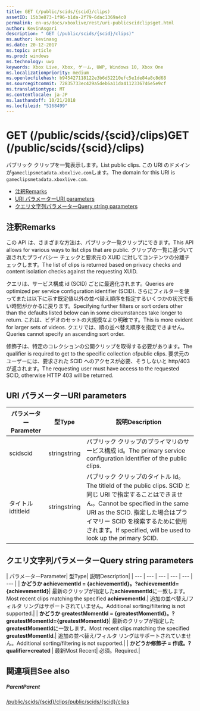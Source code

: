 ```yaml
---
title: GET (/public/scids/{scid}/clips)
assetID: 15b3e873-1f96-b1da-2f79-6dac1369a4c0
permalink: en-us/docs/xboxlive/rest/uri-publicscidclipsget.html
author: KevinAsgari
description: " GET (/public/scids/{scid}/clips)"
ms.author: kevinasg
ms.date: 20-12-2017
ms.topic: article
ms.prod: windows
ms.technology: uwp
keywords: Xbox Live, Xbox, ゲーム, UWP, Windows 10, Xbox One
ms.localizationpriority: medium
ms.openlocfilehash: b945427118122e3b6d52210efc5e1de84a8c8d68
ms.sourcegitcommit: 72835733ec429a5deb6a11da4112336746e5e9cf
ms.translationtype: MT
ms.contentlocale: ja-JP
ms.lasthandoff: 10/21/2018
ms.locfileid: "5168499"
---
```

# <a name="get-publicscidsscidclips"></a><span data-ttu-id="99409-104">GET (/public/scids/{scid}/clips)</span><span class="sxs-lookup"><span data-stu-id="99409-104">GET (/public/scids/{scid}/clips)</span></span>
<span data-ttu-id="99409-105">パブリック クリップを一覧表示します。</span><span class="sxs-lookup"><span data-stu-id="99409-105">List public clips.</span></span> <span data-ttu-id="99409-106">この URI のドメインが`gameclipsmetadata.xboxlive.com`します。</span><span class="sxs-lookup"><span data-stu-id="99409-106">The domain for this URI is `gameclipsmetadata.xboxlive.com`.</span></span>
 
  * [<span data-ttu-id="99409-107">注釈</span><span class="sxs-lookup"><span data-stu-id="99409-107">Remarks</span></span>](#ID4EV)
  * [<span data-ttu-id="99409-108">URI パラメーター</span><span class="sxs-lookup"><span data-stu-id="99409-108">URI parameters</span></span>](#ID4ECB)
  * [<span data-ttu-id="99409-109">クエリ文字列パラメーター</span><span class="sxs-lookup"><span data-stu-id="99409-109">Query string parameters</span></span>](#ID4ENB)
 
<a id="ID4EV"></a>

 
## <a name="remarks"></a><span data-ttu-id="99409-110">注釈</span><span class="sxs-lookup"><span data-stu-id="99409-110">Remarks</span></span>
 
<span data-ttu-id="99409-111">この API は、さまざまな方法は、パブリック一覧クリップにできます。</span><span class="sxs-lookup"><span data-stu-id="99409-111">This API allows for various ways to list clips that are public.</span></span> <span data-ttu-id="99409-112">クリップの一覧に基づいて返されたプライバシー チェックと要求元の XUID に対してコンテンツの分離チェックします。</span><span class="sxs-lookup"><span data-stu-id="99409-112">The list of clips is returned based on privacy checks and content isolation checks against the requesting XUID.</span></span>
 
<span data-ttu-id="99409-113">クエリは、サービス構成 id (SCID) ごとに最適化されます。</span><span class="sxs-lookup"><span data-stu-id="99409-113">Queries are optimized per service configuration identifier (SCID).</span></span> <span data-ttu-id="99409-114">さらにフィルターを使ってまたは以下に示す既定値以外の並べ替え順序を指定するいくつかの状況で長い時間がかかるに戻ります。</span><span class="sxs-lookup"><span data-stu-id="99409-114">Specifying further filters or sort orders other than the defaults listed below can in some circumstances take longer to return.</span></span> <span data-ttu-id="99409-115">これは、ビデオのセットの大規模なより明確です。</span><span class="sxs-lookup"><span data-stu-id="99409-115">This is more evident for larger sets of videos.</span></span> <span data-ttu-id="99409-116">クエリでは、順の並べ替え順序を指定できません。</span><span class="sxs-lookup"><span data-stu-id="99409-116">Queries cannot specify an ascending sort order.</span></span>
 
<span data-ttu-id="99409-117">修飾子は、特定のコレクションの公開クリップを取得する必要があります。</span><span class="sxs-lookup"><span data-stu-id="99409-117">The qualifier is required to get to the specific collection ofpublic clips.</span></span> <span data-ttu-id="99409-118">要求元のユーザーには、要求された SCID へのアクセスが必要、そうしないと http/403 が返されます。</span><span class="sxs-lookup"><span data-stu-id="99409-118">The requesting user must have access to the requested SCID, otherwise HTTP 403 will be returned.</span></span>
  
<a id="ID4ECB"></a>

 
## <a name="uri-parameters"></a><span data-ttu-id="99409-119">URI パラメーター</span><span class="sxs-lookup"><span data-stu-id="99409-119">URI parameters</span></span>
 
| <span data-ttu-id="99409-120">パラメーター</span><span class="sxs-lookup"><span data-stu-id="99409-120">Parameter</span></span>| <span data-ttu-id="99409-121">型</span><span class="sxs-lookup"><span data-stu-id="99409-121">Type</span></span>| <span data-ttu-id="99409-122">説明</span><span class="sxs-lookup"><span data-stu-id="99409-122">Description</span></span>| 
| --- | --- | --- | 
| <span data-ttu-id="99409-123">scid</span><span class="sxs-lookup"><span data-stu-id="99409-123">scid</span></span>| <span data-ttu-id="99409-124">string</span><span class="sxs-lookup"><span data-stu-id="99409-124">string</span></span>| <span data-ttu-id="99409-125">パブリック クリップのプライマリのサービス構成 id。</span><span class="sxs-lookup"><span data-stu-id="99409-125">The primary service configuration identifier of the public clips.</span></span>| 
| <span data-ttu-id="99409-126">タイトル id</span><span class="sxs-lookup"><span data-stu-id="99409-126">titleid</span></span>| <span data-ttu-id="99409-127">string</span><span class="sxs-lookup"><span data-stu-id="99409-127">string</span></span>| <span data-ttu-id="99409-128">パブリック クリップのタイトル Id。</span><span class="sxs-lookup"><span data-stu-id="99409-128">The titleId of the public clips.</span></span> <span data-ttu-id="99409-129">SCID と同じ URI で指定することはできません。</span><span class="sxs-lookup"><span data-stu-id="99409-129">Cannot be specified in the same URI as the SCID.</span></span> <span data-ttu-id="99409-130">指定した場合はプライマリー SCID を検索するために使用されます。</span><span class="sxs-lookup"><span data-stu-id="99409-130">If specified, will be used to look up the primary SCID.</span></span>| 
  
<a id="ID4ENB"></a>

 
## <a name="query-string-parameters"></a><span data-ttu-id="99409-131">クエリ文字列パラメーター</span><span class="sxs-lookup"><span data-stu-id="99409-131">Query string parameters</span></span>
 
| <span data-ttu-id="99409-132">パラメーター</span><span class="sxs-lookup"><span data-stu-id="99409-132">Parameter</span></span>| <span data-ttu-id="99409-133">型</span><span class="sxs-lookup"><span data-stu-id="99409-133">Type</span></span>| <span data-ttu-id="99409-134">説明</span><span class="sxs-lookup"><span data-stu-id="99409-134">Description</span></span>| 
| --- | --- | --- | --- | --- | --- | 
| <b><span data-ttu-id="99409-135">かどうか achievementId = {achievementId}。</span><span class="sxs-lookup"><span data-stu-id="99409-135">?achievementId={achievementId}</span></span></b>| <span data-ttu-id="99409-136">最新のクリップが指定した<b>achievementId</b>に一致します。</span><span class="sxs-lookup"><span data-stu-id="99409-136">Most recent clips matching the specified <b>achievementId</b>.</span></span>| <span data-ttu-id="99409-137">追加の並べ替え/フィルタ リングはサポートされていません。</span><span class="sxs-lookup"><span data-stu-id="99409-137">Additional sorting/filtering is not supported.</span></span>| 
| <b><span data-ttu-id="99409-138">かどうか greatestMomentId = {greatestMomentId}。</span><span class="sxs-lookup"><span data-stu-id="99409-138">?greatestMomentId={greatestMomentId}</span></span></b>| <span data-ttu-id="99409-139">最新のクリップが指定した<b>greatestMomentId</b>に一致します。</span><span class="sxs-lookup"><span data-stu-id="99409-139">Most recent clips matching the specified <b>greatestMomentId</b>.</span></span>| <span data-ttu-id="99409-140">追加の並べ替え/フィルタ リングはサポートされていません。</span><span class="sxs-lookup"><span data-stu-id="99409-140">Additional sorting/filtering is not supported.</span></span>| 
| <b><span data-ttu-id="99409-141">かどうか修飾子 = 作成。</span><span class="sxs-lookup"><span data-stu-id="99409-141">?qualifier=created</span></span> </b>| <span data-ttu-id="99409-142">最新</span><span class="sxs-lookup"><span data-stu-id="99409-142">Most Recent</span></span>| <span data-ttu-id="99409-143">必須。</span><span class="sxs-lookup"><span data-stu-id="99409-143">Required.</span></span>| 
  
<a id="ID4EDD"></a>

 
## <a name="see-also"></a><span data-ttu-id="99409-144">関連項目</span><span class="sxs-lookup"><span data-stu-id="99409-144">See also</span></span>
 
<a id="ID4EFD"></a>

 
##### <a name="parent"></a><span data-ttu-id="99409-145">Parent</span><span class="sxs-lookup"><span data-stu-id="99409-145">Parent</span></span> 

[<span data-ttu-id="99409-146">/public/scids/{scid}/clips</span><span class="sxs-lookup"><span data-stu-id="99409-146">/public/scids/{scid}/clips</span></span>](uri-publicscidclips.md)

   
